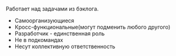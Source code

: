 Работает над задачами из бэклога. 
- Самоорганизующиеся
- Кросс-функциональные(могут подменить любого другого)
- Разработчик - единственная роль
- Не в подкомандах
- Несут коллективную ответственность